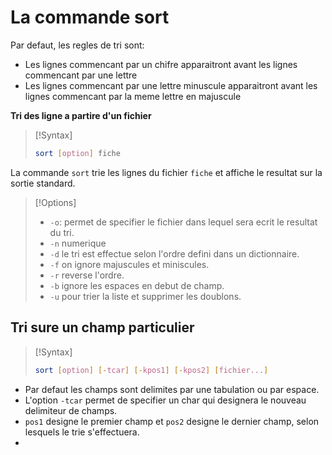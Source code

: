 # La commande sort

Par defaut, les regles de tri sont:
- Les lignes commencant par un chifre apparaitront avant les lignes commencant par une lettre
- Les lignes commencant par une lettre minuscule apparaitront avant les lignes commencant par la meme lettre en majuscule

**Tri des ligne a partire d'un fichier**

> [!Syntax]
> ```bash
> sort [option] fiche
>```

La commande `sort` trie les lignes du fichier `fiche` et affiche le resultat sur la sortie standard.

> [!Options]
> - `-o`: permet de specifier le fichier dans lequel sera ecrit le resultat du tri.
> - `-n` numerique
> - `-d` le tri est effectue selon l'ordre defini dans un dictionnaire.
> - `-f` on ignore majuscules et miniscules.
> - `-r` reverse l'ordre.
> - `-b` ignore les espaces en debut de champ.
> - `-u` pour trier la liste et supprimer les doublons.
 
## Tri sure un champ particulier

> [!Syntax]
> ```bash
> sort [option] [-tcar] [-kpos1] [-kpos2] [fichier...]
>```

- Par defaut les champs sont delimites par une tabulation ou par espace.
- L'option `-tcar` permet de specifier un char qui designera le nouveau delimiteur de champs.
- `pos1` designe le premier champ et `pos2` designe le dernier champ, selon lesquels le trie s'effectuera.
- 
